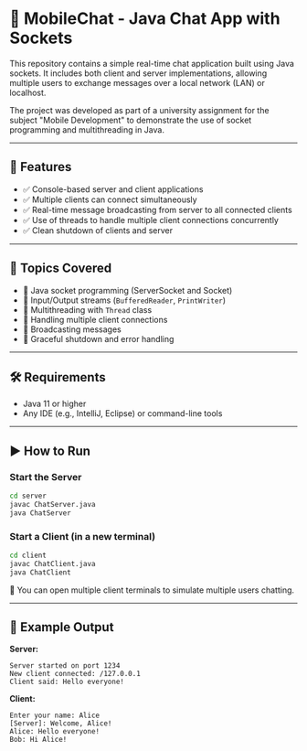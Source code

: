 # 💬 MobileChat - Java Chat App with Sockets

This repository contains a simple real-time chat application built using Java sockets. It includes both client and server implementations, allowing multiple users to exchange messages over a local network (LAN) or localhost.

The project was developed as part of a university assignment for the subject "Mobile Development" to demonstrate the use of socket programming and multithreading in Java.

---

## 🚀 Features

- ✅ Console-based server and client applications
- ✅ Multiple clients can connect simultaneously
- ✅ Real-time message broadcasting from server to all connected clients
- ✅ Use of threads to handle multiple client connections concurrently
- ✅ Clean shutdown of clients and server

---

## 🧠 Topics Covered

- 🔹 Java socket programming (ServerSocket and Socket)
- 🔹 Input/Output streams (`BufferedReader`, `PrintWriter`)
- 🔹 Multithreading with `Thread` class
- 🔹 Handling multiple client connections
- 🔹 Broadcasting messages
- 🔹 Graceful shutdown and error handling

---

## 🛠️ Requirements

- Java 11 or higher
- Any IDE (e.g., IntelliJ, Eclipse) or command-line tools

---

## ▶️ How to Run

### Start the Server
```bash
cd server
javac ChatServer.java
java ChatServer
```

### Start a Client (in a new terminal)
```bash
cd client
javac ChatClient.java
java ChatClient
```

📌 You can open multiple client terminals to simulate multiple users chatting.

---

## 📸 Example Output

**Server:**
```
Server started on port 1234
New client connected: /127.0.0.1
Client said: Hello everyone!
```

**Client:**
```
Enter your name: Alice
[Server]: Welcome, Alice!
Alice: Hello everyone!
Bob: Hi Alice!
```